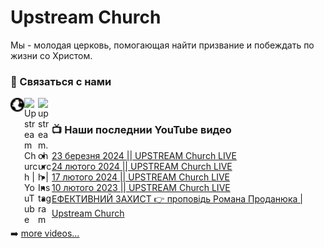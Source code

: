 # Upstream Church

Мы - молодая церковь, помогающая найти призвание и побеждать по жизни со Христом.

### 👥 Связаться с нами

[<img align="left" alt="upstream.life" width="22px" src="https://raw.githubusercontent.com/iconic/open-iconic/master/svg/globe.svg" />][website]
[<img align="left" alt="UpstreamChurch | YouTube" width="22px" src="https://cdn.jsdelivr.net/npm/simple-icons@v3/icons/youtube.svg" />][youtube]
[<img align="left" alt="upstream.church | Instagram" width="22px" src="https://cdn.jsdelivr.net/npm/simple-icons@v3/icons/instagram.svg" />][instagram]

<br />

### 📺 Наши последнии YouTube видео
<!-- YOUTUBE:START -->
- [23 березня 2024 || UPSTREAM Church LIVE](https://www.youtube.com/watch?v=ArzM8UdDvb8)
- [24 лютого 2024 || UPSTREAM Church LIVE](https://www.youtube.com/watch?v=aKyrIfzqv0g)
- [17 лютого 2024 || UPSTREAM Church LIVE](https://www.youtube.com/watch?v=bvJvmJasF60)
- [10 лютого 2023 || UPSTREAM Church LIVE](https://www.youtube.com/watch?v=GH7lrYEMUIA)
- [ЕФЕКТИВНИЙ ЗАХИСТ 👉 проповідь Романа Проданюка | Upstream Church](https://www.youtube.com/watch?v=yQI0UHJTX1I)
<!-- YOUTUBE:END -->

➡️ [more videos...](https://youtube.com/UpstreamChurch)

[website]: https://upstream.life/
[youtube]: https://youtube.com/UpstreamChurch
[instagram]: https://www.instagram.com/upstream.church
